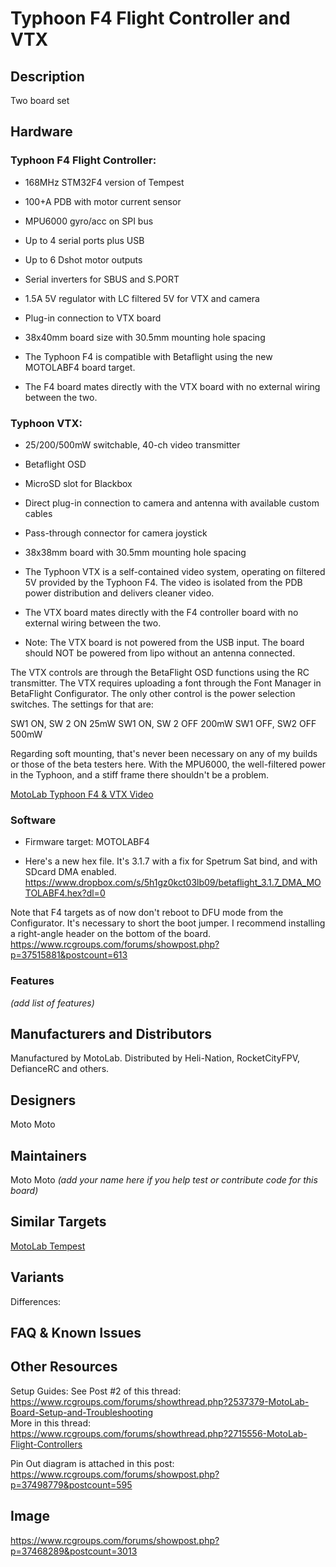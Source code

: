 # Typhoon F4 Flight Controller and VTX
## Description
Two board set


## Hardware
### Typhoon F4 Flight Controller:
 - 168MHz STM32F4 version of Tempest
 - 100+A PDB with motor current sensor
 - MPU6000 gyro/acc on SPI bus
 - Up to 4 serial ports plus USB
 - Up to 6 Dshot motor outputs
 - Serial inverters for SBUS and S.PORT
 - 1.5A 5V regulator with LC filtered 5V for VTX and camera
 - Plug-in connection to VTX board
 - 38x40mm board size with 30.5mm mounting hole spacing

 - The Typhoon F4 is compatible with Betaflight using the new MOTOLABF4 board target.
 - The F4 board mates directly with the VTX board with no external wiring between the two.

### Typhoon VTX:
 - 25/200/500mW switchable, 40-ch video transmitter
 - Betaflight OSD
 - MicroSD slot for Blackbox
 - Direct plug-in connection to camera and antenna with available custom cables
 - Pass-through connector for camera joystick
 - 38x38mm board with 30.5mm mounting hole spacing

 - The Typhoon VTX is a self-contained video system, operating on filtered 5V provided by the Typhoon F4. The video is isolated from the PDB power distribution and delivers cleaner video.

 - The VTX board mates directly with the F4 controller board with no external wiring between the two.

 - Note: The VTX board is not powered from the USB input. The board should NOT be powered from lipo without an antenna connected. 

The VTX controls are through the BetaFlight OSD functions using the RC transmitter. The VTX requires uploading a font through the Font Manager in BetaFlight Configurator. The only other control is the power selection switches. The settings for that are:

SW1 ON, SW 2 ON 25mW
SW1 ON, SW 2 OFF 200mW
SW1 OFF, SW2 OFF 500mW

Regarding soft mounting, that's never been necessary on any of my builds or those of the beta testers here. With the MPU6000, the well-filtered power in the Typhoon, and a stiff frame there shouldn't be a problem. 

[MotoLab Typhoon F4 & VTX Video](https://www.youtube.com/watch?v=h0VcUPcgi8A)

### Software
  - Firmware target: MOTOLABF4

- Here's a new hex file. It's 3.1.7 with a fix for Spetrum Sat bind, and with SDcard DMA enabled.  
https://www.dropbox.com/s/5h1gz0kct03lb09/betaflight_3.1.7_DMA_MOTOLABF4.hex?dl=0   

Note that F4 targets as of now don't reboot to DFU mode from the Configurator. It's necessary to short the boot jumper. I recommend installing a right-angle header on the bottom of the board. 
https://www.rcgroups.com/forums/showpost.php?p=37515881&postcount=613

### Features

_(add list of features)_

## Manufacturers and Distributors

Manufactured by MotoLab. Distributed by Heli-Nation, RocketCityFPV, DefianceRC and others.

## Designers
Moto Moto

## Maintainers
Moto Moto
_(add your name here if you help test or contribute code for this board)_


## Similar Targets

[MotoLab Tempest](https://github.com/betaflight/betaflight/wiki/Board---MOTOLAB)


## Variants

Differences:


## FAQ & Known Issues


## Other Resources

Setup Guides: 
See Post #2 of this thread:   
https://www.rcgroups.com/forums/showthread.php?2537379-MotoLab-Board-Setup-and-Troubleshooting  
More in this thread:   
https://www.rcgroups.com/forums/showthread.php?2715556-MotoLab-Flight-Controllers

Pin Out diagram is attached in this post:  
https://www.rcgroups.com/forums/showpost.php?p=37498779&postcount=595


## Image
https://www.rcgroups.com/forums/showpost.php?p=37468289&postcount=3013
